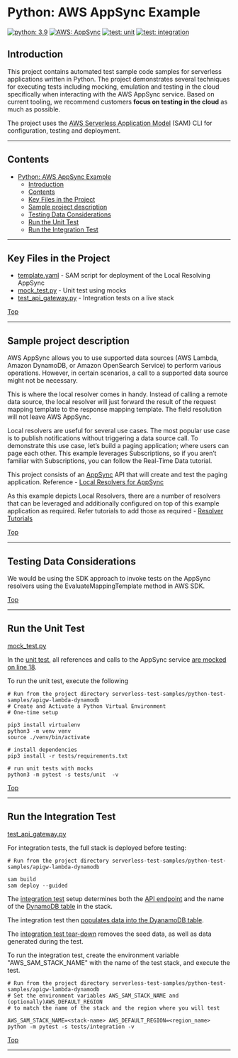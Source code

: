 # Python: AWS AppSync Example

[![python: 3.9](https://img.shields.io/badge/Python-3.9-green)](https://img.shields.io/badge/Python-3.9-green)
[![AWS: AppSync](https://img.shields.io/badge/%20-AppSync-red?logo=amazonaws
)](https://img.shields.io/badge/%20-AppSync-red?logo=amazonaws)
[![test: unit](https://img.shields.io/badge/Test-Unit-blue)](https://img.shields.io/badge/Test-Unit-blue)
[![test: integration](https://img.shields.io/badge/Test-Integration-yellow)](https://img.shields.io/badge/Test-Integration-yellow)

## Introduction

This project contains automated test sample code samples for serverless applications written in Python. The project demonstrates several techniques for executing tests including mocking, emulation and testing in the cloud specifically when interacting with the AWS AppSync service. Based on current tooling, we recommend customers **focus on testing in the cloud** as much as possible.

The project uses the [AWS Serverless Application Model](https://docs.aws.amazon.com/serverless-application-model/latest/developerguide/what-is-sam.html) (SAM) CLI for configuration, testing and deployment.

---

## Contents

- [Python: AWS AppSync Example](#python-aws-appsync-example)
  - [Introduction](#introduction)
  - [Contents](#contents)
  - [Key Files in the Project](#key-files-in-the-project)
  - [Sample project description](#sample-project-description)
  - [Testing Data Considerations](#testing-data-considerations)
  - [Run the Unit Test](#run-the-unit-test)
  - [Run the Integration Test](#run-the-integration-test)

---

## Key Files in the Project

- [template.yaml](template.yaml) - SAM script for deployment of the Local Resolving AppSync
- [mock_test.py](tests/unit/mock_test.py) - Unit test using mocks
- [test_api_gateway.py](tests/integration/test_api_gateway.py) - Integration tests on a live stack

[Top](#contents)

---

## Sample project description

AWS AppSync allows you to use supported data sources (AWS Lambda, Amazon DynamoDB, or Amazon OpenSearch Service) to perform various operations. However, in certain scenarios, a call to a supported data source might not be necessary.

This is where the local resolver comes in handy. Instead of calling a remote data source, the local resolver will just forward the result of the request mapping template to the response mapping template. The field resolution will not leave AWS AppSync.

Local resolvers are useful for several use cases. The most popular use case is to publish notifications without triggering a data source call. To demonstrate this use case, let’s build a paging application; where users can page each other. This example leverages Subscriptions, so if you aren’t familiar with Subscriptions, you can follow the Real-Time Data tutorial.

This project consists of an [AppSync](https://aws.amazon.com/appsync/) API that will create and test the paging application.
Reference - [Local Resolvers for AppSync](https://docs.aws.amazon.com/appsync/latest/devguide/tutorial-local-resolvers.html)

As this example depicts Local Resolvers, there are a number of resolvers that can be leveraged and additionally configured on top of this example application as required.
Refer tutorials to add those as required - [Resolver Tutorials](https://docs.aws.amazon.com/appsync/latest/devguide/tutorials.html)

[Top](#contents)

---

## Testing Data Considerations

We would be using the SDK approach to invoke tests on the AppSync resolvers using the EvaluateMappingTemplate method in AWS SDK.

[Top](#contents)

---

## Run the Unit Test

[mock_test.py](tests/unit/mock_test.py)

In the [unit test](tests/unit/mock_test.py), all references and calls to the AppSync service [are mocked on line 18](tests/unit/mock_test.py#L20).

To run the unit test, execute the following

```shell
# Run from the project directory serverless-test-samples/python-test-samples/apigw-lambda-dynamodb
# Create and Activate a Python Virtual Environment
# One-time setup

pip3 install virtualenv
python3 -m venv venv
source ./venv/bin/activate

# install dependencies
pip3 install -r tests/requirements.txt

# run unit tests with mocks
python3 -m pytest -s tests/unit  -v
```

[Top](#contents)

---

## Run the Integration Test

[test_api_gateway.py](tests/integration/test_api_gateway.py)

For integration tests, the full stack is deployed before testing:

```shell
# Run from the project directory serverless-test-samples/python-test-samples/apigw-lambda-dynamodb

sam build
sam deploy --guided
```

The [integration test](tests/integration/test_api_gateway.py) setup determines both the [API endpoint](tests/integration/test_api_gateway.py#L50-53) and the name of the [DynamoDB table](tests/integration/test_api_gateway.py#L56-58) in the stack.

The integration test then [populates data into the DyanamoDB table](tests/integration/test_api_gateway.py#L66-70).

The [integration test tear-down](tests/integration/test_api_gateway.py#L73-87) removes the seed data, as well as data generated during the test.

To run the integration test, create the environment variable "AWS_SAM_STACK_NAME" with the name of the test stack, and execute the test.

```shell
# Run from the project directory serverless-test-samples/python-test-samples/apigw-lambda-dynamodb
# Set the environment variables AWS_SAM_STACK_NAME and (optionally)AWS_DEFAULT_REGION
# to match the name of the stack and the region where you will test

AWS_SAM_STACK_NAME=<stack-name> AWS_DEFAULT_REGION=<region_name> python -m pytest -s tests/integration -v
```

[Top](#contents)

---
